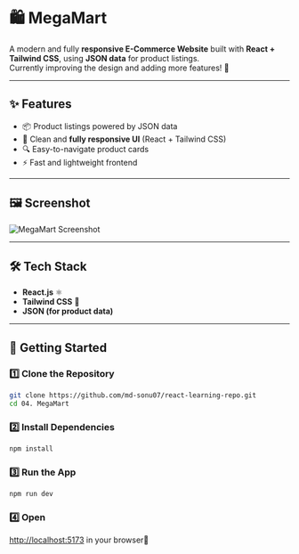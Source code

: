 # 🛍️ MegaMart

A modern and fully **responsive E-Commerce Website** built with **React + Tailwind CSS**, using **JSON data** for product listings.  
Currently improving the design and adding more features! 🚀  

---

## ✨ Features
- 📦 Product listings powered by JSON data  
- 🎨 Clean and **fully responsive UI** (React + Tailwind CSS)  
- 🔍 Easy-to-navigate product cards  
- ⚡ Fast and lightweight frontend  

---

## 🖼️ Screenshot
![MegaMart Screenshot](/public/e-commerce.png)

---

## 🛠️ Tech Stack
- **React.js** ⚛️  
- **Tailwind CSS** 🎨  
- **JSON (for product data)**  

---

## 🚀 Getting Started

### 1️⃣ Clone the Repository
```bash
git clone https://github.com/md-sonu07/react-learning-repo.git
cd 04. MegaMart
```

### 2️⃣ Install Dependencies

```bash
npm install
```

### 3️⃣ Run the App

```bash
npm run dev
```

### 4️⃣ Open 
 [http://localhost:5173](http://localhost:5173) in your browser🎉


